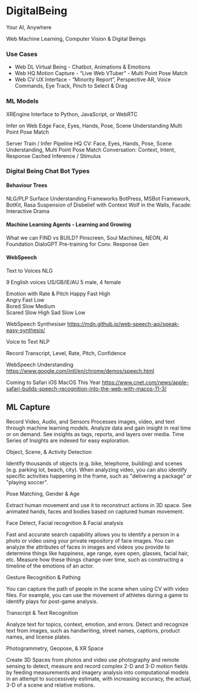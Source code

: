# DigitalBeing
Your AI, Anywhere

Web Machine Learning, Computer Vision & Digital Beings

### Use Cases

- Web DL Virtual Being - Chatbot, Animations & Emotions
- Web HQ Motion Capture - “Live Web VTuber” - Multi Point Pose Match
- Web CV UX Interface - “Minority Report”, Perspective AR, Voice Commands, Eye Track, Pinch to Select & Drag


### ML Models 

XREngine Interface to Python, JavaScript, or WebRTC 

Infer on Web Edge
Face, Eyes, Hands, Pose, Scene Understanding
Multi Point Pose Match

Server Train / Infer Pipeline
HQ CV: Face, Eyes, Hands, Pose, Scene Understanding, Multi Point Pose Match
Conversation: Context, Intent, Response
Cached Inference / Stimulus

### Digital Being Chat Bot Types

#### Behaviour Trees
NLG/PLP Surface Understanding
Frameworks
BotPress, MSBot Framework, BotKit, Rasa
Suspension of Disbelief with Context
Wolf in the Walls, Facade: Interactive Drama

#### Machine Learning Agents - Learning and Growing
What we can FIND vs BUILD? 
Pinscreen, Soul Machines, NEON, AI Foundation
DialoGPT  Pre-training for Conv. Response Gen

#### WebSpeech

Text to Voices NLG

9 English voices
US/GB/IE/AU
5 male, 4 female

Emotion with Rate & Pitch
Happy 	Fast		High 	
Angry 	Fast		Low		
Bored 	Slow	Medium	
Scared	Slow	High
Sad	 	Slow 	Low 

WebSpeech Synthesiser 
https://mdn.github.io/web-speech-api/speak-easy-synthesis/



Voice to Text NLP

Record 
Transcript, Level, Rate, Pitch, Confidence

WebSpeech Understanding 
https://www.google.com/intl/en/chrome/demos/speech.html

Coming to Safari iOS MacOS This Year 
https://www.cnet.com/news/apple-safari-builds-speech-recognition-into-the-web-with-macos-11-3/

## ML Capture

Record Video, Audio, and Sensors
Processes images, video, and text through machine learning models. 
Analyze data and gain insight in real time or on demand. 
See insights as tags, reports, and layers over media. 
Time Series of Insights are indexed for easy exploration.

Object, Scene, & Activity Detection

Identify thousands of objects (e.g. bike, telephone, building) and scenes (e.g. parking lot, beach, city). When analyzing video, you can also identify specific activities happening in the frame, such as "delivering a package" or "playing soccer".

Pose Matching, Gender & Age

Extract human movement and use it to reconstruct actions in 3D space. See animated hands, faces and bodies based on captured human movement. 

Face Detect, Facial recognition & Facial analysis

Fast and accurate search capability allows you to identify a person in a photo or video using your private repository of face images. You can analyze the attributes of faces in images and videos you provide to determine things like happiness, age range, eyes open, glasses, facial hair, etc. Measure how these things change over time, such as constructing a timeline of the emotions of an actor.

Gesture Recognition & Pathing

You can capture the path of people in the scene when using CV with video files. For example, you can use the movement of athletes during a game to identify plays for post-game analysis.

Transcript & Text Recognition 

Analyze text for topics, context, emotion, and errors. Detect and recognize text from images, such as handwriting, street names, captions, product names, and license plates.

Photogrammetry, Geopose, & XR Space

Create 3D Spaces from photos and video use photography and remote sensing to detect, measure and record complex 2-D and 3-D motion fields by feeding measurements and imagery analysis into computational models in an attempt to successively estimate, with increasing accuracy, the actual, 3-D of a scene and relative motions.



